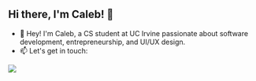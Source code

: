 ## Hi there, I'm Caleb! 👋

- 🌲 Hey! I'm Caleb, a CS student at UC Irvine passionate about software development, entrepreneurship, and UI/UX design.
- 📫 Let's get in touch:

[<img src="https://img.shields.io/badge/LinkedIn-0077B5?style=for-the-badge&logo=linkedin&logoColor=white">](https://www.linkedin.com/in/calebvergene/)

